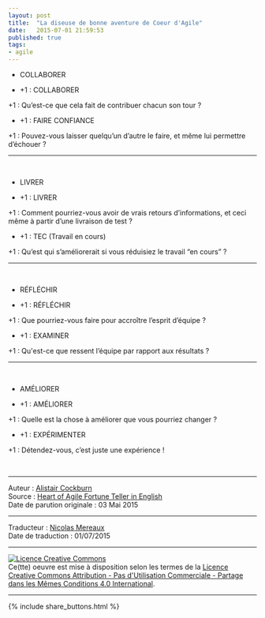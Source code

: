 ```yaml
---
layout: post
title:  "La diseuse de bonne aventure de Coeur d'Agile"
date:   2015-07-01 21:59:53
published: true
tags: 
- agile
---
```


* COLLABORER

* +1 : COLLABORER

+1 : Qu’est-ce que cela fait de contribuer chacun son tour ?   

* +1 : FAIRE CONFIANCE

+1 : Pouvez-vous laisser quelqu’un d’autre le faire, et même lui permettre d’échouer ?  

----  
&nbsp;  

* LIVRER

* +1 : LIVRER  

+1 : Comment pourriez-vous avoir de vrais retours d’informations, et ceci même à partir d’une livraison de test ?  

* +1 : TEC (Travail en cours)

+1 : Qu’est qui s’améliorerait si vous réduisiez le travail “en cours” ?  

----  
&nbsp;  

* RÉFLÉCHIR

* +1 : RÉFLÉCHIR

+1 : Que pourriez-vous faire pour accroître l’esprit d’équipe ?  

* +1 : EXAMINER

+1 : Qu'est-ce que ressent l’équipe par rapport aux résultats ?  

----
&nbsp;  

* AMÉLIORER

* +1 : AMÉLIORER

+1 : Quelle est la chose à améliorer que vous pourriez changer ?  

* +1 : EXPÉRIMENTER

+1 : Détendez-vous, c’est juste une expérience !  

&nbsp;  

---
Auteur : [Alistair Cockburn](http://alistair.cockburn.us/)  
Source : [Heart of Agile Fortune Teller in English](http://alistair.cockburn.us/Heart+of+Agile+Fortune+Teller+in+English)  
Date de parution originale : 03 Mai 2015  

---
Traducteur : [Nicolas Mereaux](http://www.les-traducteurs-agiles.org/traducteurs/)  
Date de traduction : 01/07/2015  

---

<a rel="license" href="http://creativecommons.org/licenses/by-nc-sa/4.0/"><img alt="Licence Creative Commons" style="border-width:0" src="http://i.creativecommons.org/l/by-nc-sa/4.0/88x31.png" /></a><br />Ce(tte) oeuvre est mise à disposition selon les termes de la <a rel="license" href="http://creativecommons.org/licenses/by-nc-sa/4.0/">Licence Creative Commons Attribution - Pas d'Utilisation Commerciale - Partage dans les Mêmes Conditions 4.0 International</a>.

---

{% include share_buttons.html %}
